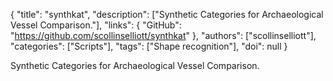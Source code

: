 {
  "title": "synthkat",
  "description": ["Synthetic Categories for Archaeological Vessel Comparison."],
  "links": {
    "GitHub": "https://github.com/scollinselliott/synthkat"
  },
  "authors": ["scollinselliott"],
  "categories": ["Scripts"],
  "tags": ["Shape recognition"],
  "doi": null
}

<!-- Generated by csv2md.R – do not edit by hand -->

Synthetic Categories for Archaeological Vessel Comparison.